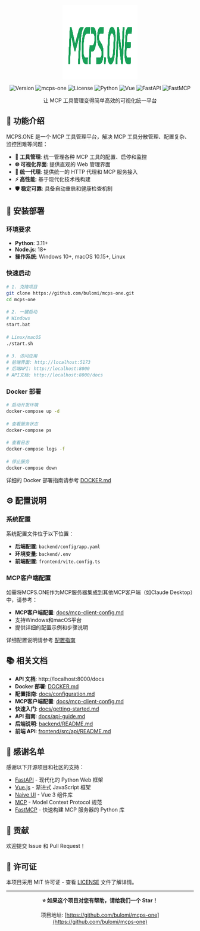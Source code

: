 
<div align="center">
<img src="frontend\src\assets\logo.png" align="center" alt="MCPS.ONE" width="200" height="200">
<br>

![Version](https://img.shields.io/badge/version-v2.0.1-blue)
![mcps-one](https://img.shields.io/badge/mcps-one-blue)
![License](https://img.shields.io/badge/license-MIT-green)
![Python](https://img.shields.io/badge/python-3.11+-blue)
![Vue](https://img.shields.io/badge/vue-3.x-green)
![FastAPI](https://img.shields.io/badge/fastapi-latest-teal)
![FastMCP](https://img.shields.io/badge/fastmcp-2.10.6-blue)

让 MCP 工具管理变得简单高效的可视化统一平台

</div>

## 🎯 功能介绍

MCPS.ONE 是一个 MCP 工具管理平台，解决 MCP 工具分散管理、配置复杂、监控困难等问题：

- **🔧 工具管理**: 统一管理各种 MCP 工具的配置、启停和监控
- **🌐 可视化界面**: 提供直观的 Web 管理界面
- **🔗 统一代理**: 提供统一的 HTTP 代理和 MCP 服务接入
- **⚡ 高性能**: 基于现代化技术栈构建
- **🛡️ 稳定可靠**: 具备自动重启和健康检查机制

## 🚀 安装部署

### 环境要求

- **Python**: 3.11+
- **Node.js**: 18+
- **操作系统**: Windows 10+, macOS 10.15+, Linux

### 快速启动

```bash
# 1. 克隆项目
git clone https://github.com/bulomi/mcps-one.git
cd mcps-one

# 2. 一键启动
# Windows
start.bat

# Linux/macOS
./start.sh

# 3. 访问应用
# 前端界面: http://localhost:5173
# 后端API: http://localhost:8000
# API文档: http://localhost:8000/docs
```

### Docker 部署

```bash
# 启动开发环境
docker-compose up -d

# 查看服务状态
docker-compose ps

# 查看日志
docker-compose logs -f

# 停止服务
docker-compose down
```

详细的 Docker 部署指南请参考 [DOCKER.md](DOCKER.md)

## ⚙️ 配置说明

### 系统配置

系统配置文件位于以下位置：

- **后端配置**: `backend/config/app.yaml`
- **环境变量**: `backend/.env`
- **前端配置**: `frontend/vite.config.ts`

### MCP客户端配置

如需将MCPS.ONE作为MCP服务器集成到其他MCP客户端（如Claude Desktop）中，请参考：

- **MCP客户端配置**: [docs/mcp-client-config.md](docs/mcp-client-config.md)
- 支持Windows和macOS平台
- 提供详细的配置示例和步骤说明

详细配置说明请参考 [配置指南](docs/configuration.md)


## 📚 相关文档

- **API 文档**: http://localhost:8000/docs
- **Docker 部署**: [DOCKER.md](DOCKER.md)
- **配置指南**: [docs/configuration.md](docs/configuration.md)
- **MCP客户端配置**: [docs/mcp-client-config.md](docs/mcp-client-config.md)
- **快速入门**: [docs/getting-started.md](docs/getting-started.md)
- **API 指南**: [docs/api-guide.md](docs/api-guide.md)
- **后端说明**: [backend/README.md](backend/README.md)
- **前端 API**: [frontend/src/api/README.md](frontend/src/api/README.md)

## 🙏 感谢名单

感谢以下开源项目和社区的支持：

- [FastAPI](https://fastapi.tiangolo.com/) - 现代化的 Python Web 框架
- [Vue.js](https://vuejs.org/) - 渐进式 JavaScript 框架
- [Naive UI](https://www.naiveui.com/) - Vue 3 组件库
- [MCP](https://modelcontextprotocol.io/) - Model Context Protocol 规范
- [FastMCP](https://github.com/jlowin/fastmcp) - 快速构建 MCP 服务器的 Python 库

## 🤝 贡献

欢迎提交 Issue 和 Pull Request！

## 📄 许可证

本项目采用 MIT 许可证 - 查看 [LICENSE](LICENSE) 文件了解详情。

---

<div align="center">

**⭐ 如果这个项目对您有帮助，请给我们一个 Star！**

项目地址: [https://github.com/bulomi/mcps-one](https://github.com/bulomi/mcps-one)

</div>